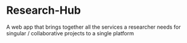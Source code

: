 # Research-Hub
A web app that brings together all the services a researcher needs for singular / collaborative projects to a single platform
